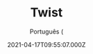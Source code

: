 ---
id: '81d75018-1244-4df6-ae0d-eab5268887fa'
type: 'movie' # Filme, Série, Anime
title: "Twist"
synopsis: ["O ladrãozinho favorito de Londres já é um adolescente nesta versão moderna do clássico Oliver Twist de Charles Dickens. Depois de um encontro com a lei, o ágil “Twist” foge para Londres, onde conhece uma gangue de jovens que, sob a tutela de Fagin (Caine), usam suas habilidades de Parkour para realizar o roubo do século.",
]
originalTitle: "Twist"
date: '2021-04-17T09:55:07.000Z'
update: '2021-04-17T09:55:07.000Z'
releaseDate: '2021-01-22T03:00:00.000Z'
imdb:
  rating: '4' # 8.5
  id: '' # tt0470752
duration: '1h 31 Min'
trailer:
  urls: [
    'pBCg3WZfOa8',
  ]
tags: ['1080p']
genre: ['Ação', 'Drama'] #
quality: 'WEB-DL' # BluRay, WEB-DL, HDTV, WEB-DL4K, WEB-DLe
format: 'MKV' # MKV, MP4, TS
audio: 'Português, Inglês' # Dublado, Legendado, Dual Audio, Dub & Leg
subtitle: 'Português (' # Português, inglês,
size: '2.3 GB' # 4.8 GB
audioQuality: 10
videoQuality: 10
directors: []
#  - name: 'Lana Wachowski'
#    image: ''
#  - name: 'Lilly Wachowski'
#    image: ''
cast: []
#  - name: 'Keanu Reeves'
#    image: ''
#    characterName: 'Neo'
writers: []
#  - name: ''
#    image: ''
maturityRating:
  age: '' # L , 10, 12, 14, 16, 18
  topics: [''] # Violence, Illegal drugs, Inappropriate Language, Legal Drugs, Sexual Content, Extreme Violence
###########################################
download:
  
  - url: 'magnet:?xt=urn:btih:0c723074587811bd185b966f4d01a8cd6d014130&dn=Twist.2021.1080p.WEB-DL.DUAL.COMANDO.TO&tr=udp%3a%2f%2fpublic.popcorn-tracker.org%3a6969%2fannounce&tr=udp%3a%2f%2ftracker.internetwarriors.net%3a1337%2fannounce&tr=udp%3a%2f%2ftracker.opentrackr.org%3a1337%2fannounce&tr=udp%3a%2f%2fexodus.desync.com%3a6969%2fannounce&tr=udp%3a%2f%2fretracker.lanta-net.ru%3a2710%2fannounce&tr=udp%3a%2f%2fopen.stealth.si%3a80%2fannounce&tr=udp%3a%2f%2fwww.torrent.eu.org%3a451%2fannounce&tr=udp%3a%2f%2fopentracker.i2p.rocks%3a6969%2fannounce&tr=http%3a%2f%2ftracker.opentrackr.org%3a1337%2fannounce&tr=udp%3a%2f%2f3rt.tace.ru%3a60889%2fannounce'
    resolution: '1080p' # 720p, 1080p, 4K,
    audio: 'Dual Áudio' # Dublado, Legendado, Dual Audio
    size: '' # 4.8 GB
    quality: '' # BluRay, WEB-DL
    format: '' # MKV
images:
  cover: '/assets/movies/twist.jpg'
  background: '/assets/movies/'
---